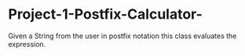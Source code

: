 # Project-1-Postfix-Calculator-
Given a String from the user in postfix notation this class evaluates the expression.
